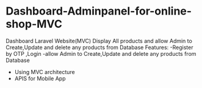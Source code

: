 # Dashboard-Adminpanel-for-online-shop-MVC


Dashboard Laravel Website(MVC)
Display All products and allow Admin to Create,Update and delete any products from Database
Features:
-Register by OTP ,Login
-allow Admin to Create,Update and delete any products from Database
- Using MVC architecture
- APIS for Mobile App
